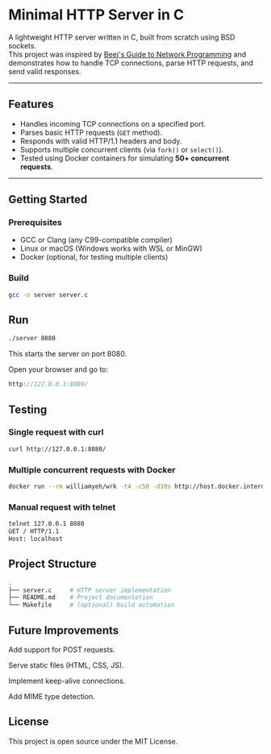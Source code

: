 # Minimal HTTP Server in C

A lightweight HTTP server written in C, built from scratch using BSD sockets.  
This project was inspired by [Beej's Guide to Network Programming](https://beej.us/guide/bgnet/) and demonstrates how to handle TCP connections, parse HTTP requests, and send valid responses.

---

## Features
- Handles incoming TCP connections on a specified port.
- Parses basic HTTP requests (`GET` method).
- Responds with valid HTTP/1.1 headers and body.
- Supports multiple concurrent clients (via `fork()` or `select()`).
- Tested using Docker containers for simulating **50+ concurrent requests**.

---

## Getting Started

### Prerequisites
- GCC or Clang (any C99-compatible compiler)
- Linux or macOS (Windows works with WSL or MinGW)
- Docker (optional, for testing multiple clients)

### Build
```bash
gcc -o server server.c
```

## Run
```bash
./server 8080
```
This starts the server on port 8080.

Open your browser and go to:
```cpp
http://127.0.0.1:8080/
```

## Testing
### Single request with curl
```bash
curl http://127.0.0.1:8080/
```

### Multiple concurrent requests with Docker
```bash
docker run --rm williamyeh/wrk -t4 -c50 -d10s http://host.docker.internal:8080/
```
### Manual request with telnet
```bash
telnet 127.0.0.1 8080
GET / HTTP/1.1
Host: localhost
```

## Project Structure
```bash
.
├── server.c     # HTTP server implementation
├── README.md    # Project documentation
└── Makefile     # (optional) build automation
```

## Future Improvements
Add support for POST requests.

Serve static files (HTML, CSS, JS).

Implement keep-alive connections.

Add MIME type detection.

## License
This project is open source under the MIT License.
